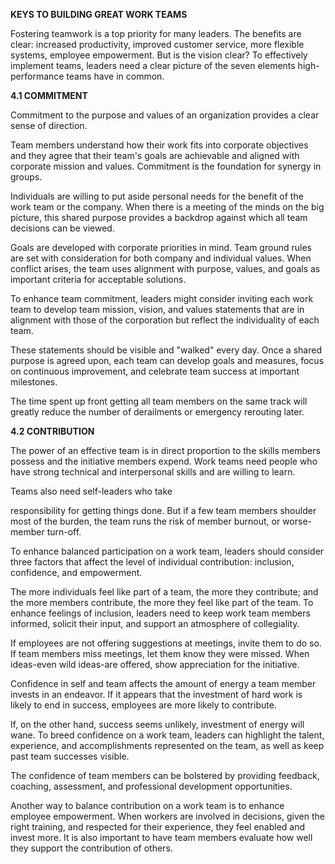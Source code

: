 **KEYS TO BUILDING GREAT WORK TEAMS**

Fostering teamwork is a top priority for many leaders. The benefits are clear: increased
productivity, improved customer service, more flexible systems, employee empowerment. But is the vision clear? To effectively implement teams, leaders need a clear picture of the seven elements high-performance teams have in common.

**4.1 COMMITMENT**

Commitment to the purpose and values of an organization provides a clear sense of direction.

Team members understand how their work fits into corporate objectives and they agree that their team's goals are achievable and aligned with corporate mission and values. Commitment is the foundation for synergy in groups.

 Individuals are willing to put aside personal needs for the benefit of the work team or the company. When there is a meeting of the minds on the big picture, this shared purpose provides a backdrop against which all team decisions can be viewed. 

 Goals are developed with corporate priorities in mind. Team ground rules are set with consideration for both company and individual values. When conflict arises, the team uses alignment with purpose, values, and goals as important criteria for acceptable solutions.

To enhance team commitment, leaders might consider inviting each work team to develop team mission, vision, and values statements that are in alignment with those of the corporation but reflect the individuality of each team.

 These statements should be visible and "walked" every day. Once a shared purpose is agreed upon, each team can develop goals and measures, focus on continuous improvement, and celebrate team success at important milestones. 
 
 The time spent up front getting all team members on the same track will greatly reduce the number of derailments or emergency rerouting later.

**4.2 CONTRIBUTION**

The power of an effective team is in direct proportion to the skills members possess and the initiative members expend. Work teams need people who have strong technical and interpersonal skills and are willing to learn. 

Teams also need self-leaders who take

responsibility for getting things done. But if a few team members shoulder most of the burden, the team runs the risk of member burnout, or worse-member turn-off.

To enhance balanced participation on a work team, leaders should consider three factors that affect the level of individual contribution: inclusion, confidence, and empowerment. 

The more individuals feel like part of a team, the more they contribute; and the more members contribute, the more they feel like part of the team. To enhance feelings of inclusion, leaders need to keep work team members informed, solicit their input, and support an atmosphere of collegiality. 

If employees are not offering suggestions at meetings, invite them to do so. If team members miss meetings, let them know they were missed. When ideas-even wild ideas-are offered, show appreciation for the initiative.

Confidence in self and team affects the amount of energy a team member invests in an endeavor. If it appears that the investment of hard work is likely to end in success,
employees are more likely to contribute.

 If, on the other hand, success seems unlikely, investment of energy will wane. To breed confidence on a work team, leaders can highlight the talent, experience, and accomplishments represented on the team, as well as keep past team successes visible. 
 
 The confidence of team members can be bolstered by providing feedback, coaching, assessment, and professional development opportunities.

Another way to balance contribution on a work team is to enhance employee empowerment. When workers are involved in decisions, given the right training, and respected for their experience, they feel enabled and invest more. It is also important to have team members evaluate how well they support the contribution of others.
